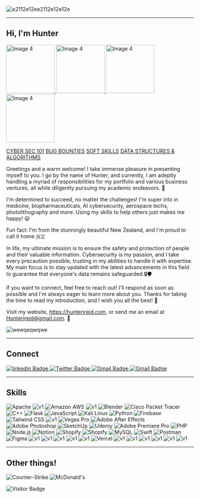 
![e2112e12ee2112e12e12e](https://user-images.githubusercontent.com/62681404/231313733-e629ebf6-6317-4acd-92e9-341ec14868a3.png)

<hr>
<h2>Hi, I'm Hunter</h2>

  <a href="https://docs.google.com/document/d/e/2PACX-1vTYdP7Cgc4NayFY9OAwCAF2E1BD1NalbtlTc5I8t65szWtccUrVEvDlzFYuRj2fcIncCm7zKKqRUT-t/pub">
    <img src="https://github.com/hunterjreid/Hunterjreid/assets/62681404/06c8d375-8162-4e3f-a576-0ff17df13268" alt="Image 4" width="130px">
  </a>
  <a href="https://docs.google.com/document/d/e/2PACX-1vRDURL8whqOvqkI0q0mrZSLPZSO7PLHmFmApuD7qi1iic7fjw6Hiu7u_kjY2vwJJuDzCNEqF10nf6Km/pub">
<img src="https://github.com/hunterjreid/Hunterjreid/assets/62681404/43ca98f0-5160-4cb5-bfa0-8607e63fea6e" alt="Image 4" width="130px">
  </a>
<img src="https://github.com/hunterjreid/Hunterjreid/assets/62681404/7454cd3a-c4b2-4b13-8f38-736098ab955e" alt="Image 4" width="130px">
<img src="https://github.com/hunterjreid/Hunterjreid/assets/62681404/0cb6f6d6-8a7c-4912-9378-239961634f0e" alt="Image 4" width="130px">

[CYBER SEC 101](https://docs.google.com/document/d/e/2PACX-1vTYdP7Cgc4NayFY9OAwCAF2E1BD1NalbtlTc5I8t65szWtccUrVEvDlzFYuRj2fcIncCm7zKKqRUT-t/pub)
[BUG BOUNTIES](https://docs.google.com/document/d/e/2PACX-1vRDURL8whqOvqkI0q0mrZSLPZSO7PLHmFmApuD7qi1iic7fjw6Hiu7u_kjY2vwJJuDzCNEqF10nf6Km/pub)
[SOFT SKILLS](https://docs.google.com/document/d/e/2PACX-1vQYInY_A40zERykmlSEhosAMTDrYb4hLgCWo6haSaK8Z7BcOfjGVP10wrwx7VTt1qQYPFCvBzL7Eqs6/pub)
[DATA STRUCTURES & ALGORITHMS](https://docs.google.com/document/d/e/2PACX-1vS8nvBHP8WcfiBTQAEd0liACcOEG-Ibk6pK31YW01A0TMOWhr7xwbCRTS5yhP7oL4pprhVtQM9LFliX/pub)


Greetings and a warm welcome! I take immense pleasure in presenting myself to you. I go by the name of Hunter, and currently, I am adeptly handling a myriad of responsibilities for my portfolio and various business ventures, all while diligently pursuing my academic endeavors. 💪

I'm determined to succeed, no matter the challenges! I'm super into in medicine, biopharmaceuticals, AI cybersecurity, aerospace techs, photolithography and more. Using my skills to help others just makes me happy! 😃

Fun fact: I'm from the stunningly beautiful New Zealand, and I'm proud to call it home.🇳🇿

In life, my ultimate mission is to ensure the safety and protection of people and their valuable information. Cybersecurity is my passion, and I take every precaution possible, trusting in my abilities to handle it with expertise. My main focus is to stay updated with the latest advancements in this field to guarantee that everyone's data remains safeguarded.🔒🛡

If you want to connect, feel free to reach out! I'll respond as soon as possible and I'm always eager to learn more about you. Thanks for taking the time to read my introduction, and I wish you all the best! 🤝

Visit my website, https://hunterjreid.com, or send me an email at Hunterjreid@gmail.com. 🚀

![wewqeqwqwe](https://github.com/hunterjreid/hunterjreid/assets/62681404/3d988d89-0f06-4eac-a067-7fce5f1e8505)

<hr>
<h2>Connect</h2>
<div id="badges">
  <a href="https://www.linkedin.com/in/hunterjreid">
    <img src="https://img.shields.io/static/v1?style=for-the-badge&message=LinkedIn&color=0A66C2&logo=LinkedIn&logoColor=FFFFFF&label=" alt="linkedin Badge"/>
  </a>
  </a>
  <a href="https://twitter.com/hunterjreid">
    <img src="https://img.shields.io/static/v1?style=for-the-badge&message=Twitter&color=1DA1F2&logo=Twitter&logoColor=FFFFFF&label=" alt="Twitter Badge"/>
  </a>
  </a>
  <a href="https://mail.google.com/mail/u/0/?fs=1&to=hunterjreid@gmail.com&tf=cm">
    <img src="https://img.shields.io/static/v1?style=for-the-badge&message=Gmail&color=EA4335&logo=Gmail&logoColor=FFFFFF&label=" alt="Gmail Badge"/>
  </a>
    <a href="https://www.youtube.com/channel/UCgcva0g5iBWqKCR-nEFteVA">
    <img src="https://img.shields.io/static/v1?style=for-the-badge&message=YouTube&color=FF0000&logo=YouTube&logoColor=FFFFFF&label=" alt="Gmail Badge"/>
  </a>
</div>  


<hr>

<h2>Skills</h2>

![Apache](https://img.shields.io/static/v1?style=for-the-badge&message=Apache&color=D22128&logo=Apache&logoColor=FFFFFF&label=)
![v1](https://github.com/hunterjreid/hunterjreid/assets/62681404/4033fb6e-67e2-404c-8472-ecb5a4ba5bf4)
![Amazon AWS](https://img.shields.io/static/v1?style=for-the-badge&message=Amazon+AWS&color=232F3E&logo=Amazon+AWS&logoColor=FFFFFF&label=)
![v1](https://github.com/hunterjreid/hunterjreid/assets/62681404/161e7e08-0701-4eac-977c-85aec0645f30)
![Blender](https://img.shields.io/static/v1?style=for-the-badge&message=Blender&color=F5792A&logo=Blender&logoColor=FFFFFF&label=)
![Cisco Packet Tracer](https://img.shields.io/static/v1?style=for-the-badge&message=Cisco+Packet+Tracer&color=1BA0D7&logo=Cisco&logoColor=FFFFFF&label=)
![C++](https://img.shields.io/static/v1?style=for-the-badge&message=C%2B%2B&color=00599C&logo=C%2B%2B&logoColor=FFFFFF&label=)
![Flask](https://img.shields.io/static/v1?style=for-the-badge&message=Flask&color=000000&logo=Flask&logoColor=FFFFFF&label=)
![JavaScript](https://img.shields.io/static/v1?style=for-the-badge&message=JavaScript&color=222222&logo=JavaScript&logoColor=F7DF1E&label=)
![Kali Linux](https://img.shields.io/static/v1?style=for-the-badge&message=Kali+Linux&color=557C94&logo=Kali+Linux&logoColor=FFFFFF&label=)
![Python](https://img.shields.io/static/v1?style=for-the-badge&message=Python&color=3776AB&logo=Python&logoColor=FFFFFF&label=)
![Firebase](https://img.shields.io/static/v1?style=for-the-badge&message=Firebase&color=222222&logo=Firebase&logoColor=FFCA28&label=)
![Tailwind CSS](https://img.shields.io/static/v1?style=for-the-badge&message=Tailwind+CSS&color=222222&logo=Tailwind+CSS&logoColor=06B6D4&label=)
![v1](https://github.com/hunterjreid/hunterjreid/assets/62681404/3bd165ac-c9ab-4243-b70a-4eabfb94f64f)
![Vegas Pro](https://img.shields.io/static/v1?style=for-the-badge&message=Vegas+Pro&color=304CB2&logo=Sony&logoColor=FFFFFF&label=)
![Adobe After Effects](https://img.shields.io/static/v1?style=for-the-badge&message=Adobe+After+Effects&color=9999FF&logo=Adobe+After+Effects&logoColor=FFFFFF&label=)
![Adobe Photoshop](https://img.shields.io/static/v1?style=for-the-badge&message=Adobe+Photoshop&color=31A8FF&logo=Adobe+Photoshop&logoColor=FFFFFF&label=)
![SketchUp](https://img.shields.io/static/v1?style=for-the-badge&message=SketchUp&color=005F9E&logo=SketchUp&logoColor=FFFFFF&label=)
![Udemy](https://img.shields.io/static/v1?style=for-the-badge&message=Udemy&color=A435F0&logo=Udemy&logoColor=FFFFFF&label=)
![Adobe Premiere Pro](https://img.shields.io/static/v1?style=for-the-badge&message=Adobe+Premiere+Pro&color=9999FF&logo=Adobe+Premiere+Pro&logoColor=FFFFFF&label=)
![PHP](https://img.shields.io/static/v1?style=for-the-badge&message=PHP&color=777BB4&logo=PHP&logoColor=FFFFFF&label=)
![Node.js](https://img.shields.io/static/v1?style=for-the-badge&message=Node.js&color=339933&logo=Node.js&logoColor=FFFFFF&label=)
![Notion](https://img.shields.io/static/v1?style=for-the-badge&message=Notion&color=000000&logo=Notion&logoColor=FFFFFF&label=)
![Shopify](https://img.shields.io/static/v1?style=for-the-badge&message=Shopify&color=222222&logo=Shopify&logoColor=7AB55C&label=)
![Shopify](https://img.shields.io/static/v1?style=for-the-badge&message=WordPress&color=21759b&logo=WordPress&logoColor=FFFFFF&label=)
![MySQL](https://img.shields.io/static/v1?style=for-the-badge&message=MySQL&color=4479A1&logo=MySQL&logoColor=FFFFFF&label=)
![Swift](https://img.shields.io/static/v1?style=for-the-badge&message=Swift&color=F05138&logo=Swift&logoColor=FFFFFF&label=)
![Postman](https://img.shields.io/static/v1?style=for-the-badge&message=Postman&color=FF6C37&logo=Postman&logoColor=FFFFFF&label=)
![Figma](https://img.shields.io/static/v1?style=for-the-badge&message=Figma&color=F24E1E&logo=Figma&logoColor=FFFFFF&label=)
![v1](https://github.com/hunterjreid/hunterjreid/assets/62681404/05f51656-2c8e-49c6-942b-9111f028cd06)
![v1](https://github.com/hunterjreid/hunterjreid/assets/62681404/a456c51d-5feb-4486-a611-f5cc74bb7ac3)
![v1](https://github.com/hunterjreid/hunterjreid/assets/62681404/33753bb0-b754-49ea-b59d-387867b4c80a)
![v1](https://github.com/hunterjreid/hunterjreid/assets/62681404/2f6c451a-71d6-4040-b959-e9444922fb4b)
![v1](https://github.com/hunterjreid/hunterjreid/assets/62681404/5d12b5ba-1f7f-4f47-b57c-33dcf13c22a1)
![Vercel](https://img.shields.io/static/v1?style=for-the-badge&message=Vercel&color=000000&logo=Vercel&logoColor=FFFFFF&label=)
![v1](https://github.com/hunterjreid/hunterjreid/assets/62681404/b29af9e2-b750-4618-886b-c3398edb8f80)
![v1](https://github.com/hunterjreid/hunterjreid/assets/62681404/2c87c31a-d586-4803-9de2-959caec25324)
![v1](https://github.com/hunterjreid/hunterjreid/assets/62681404/9449f277-4acf-4a04-b459-8752c2581a84)
![v1](https://github.com/hunterjreid/hunterjreid/assets/62681404/9b3e13a5-19ef-4684-bc07-ea2911e3cc2f)
![v1](https://github.com/hunterjreid/hunterjreid/assets/62681404/15ac29c3-2294-48b5-bba0-b6e4fe6e6b15)
![v1](https://github.com/hunterjreid/hunterjreid/assets/62681404/3bd165ac-c9ab-4243-b70a-4eabfb94f64f)

<hr>

<h2>Other things!</h2>

![Counter-Strike](https://img.shields.io/static/v1?style=for-the-badge&message=Counter-Strike&color=000000&logo=Counter-Strike&logoColor=FFFFFF&label=)
![McDonald's](https://img.shields.io/static/v1?style=for-the-badge&message=McDonald%27s&color=222222&logo=McDonald%27s&logoColor=FBC817&label=)


![Visitor Badge](https://visitor-badge.laobi.icu/badge?page_id=hunterjreid)



